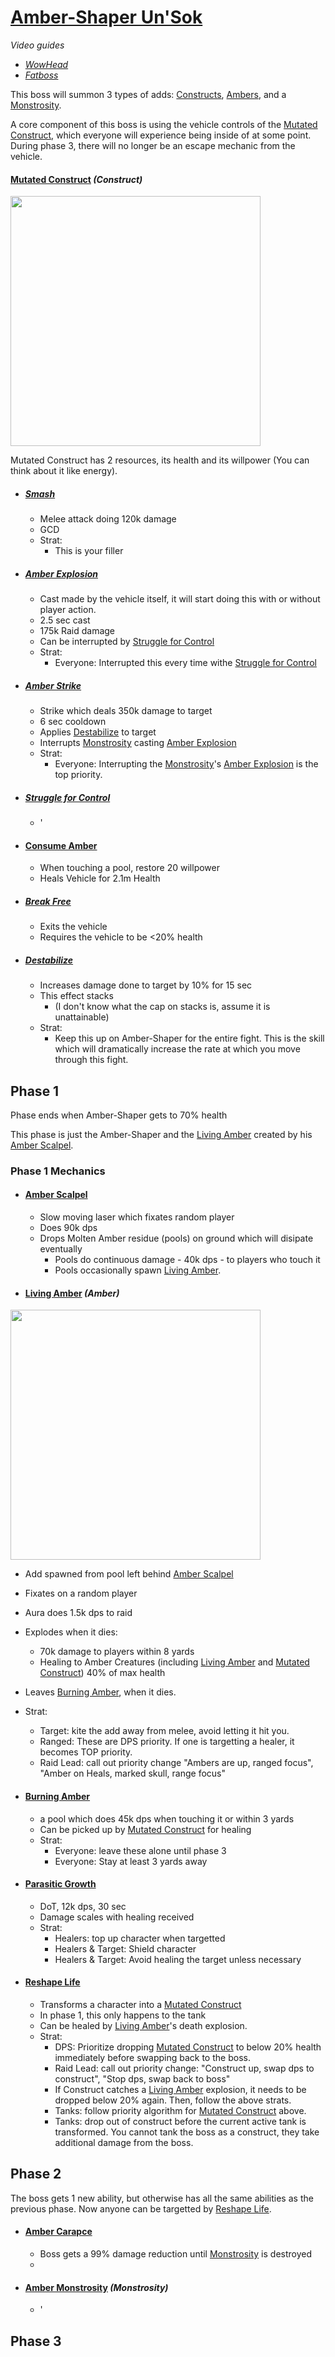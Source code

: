 # [Amber-Shaper Un'Sok](<https://www.wowhead.com/mop-classic/guide/raids/amber-shaper-unsok-heart-of-fear-strategy-abilities>)
*Video guides*
- *[WowHead](<https://www.youtube.com/watch?v=82s_NAFlKLw>)*
- *[Fatboss](<https://www.youtube.com/watch?v=UzfCS6_bYEA>)*

This boss will summon 3 types of adds: [Constructs](#mutated-construct-construct), [Ambers](#living-amber-amber), and a [Monstrosity](#amber-monstrosity).

A core component of this boss is using the vehicle controls of the [Mutated Construct](#mutated-construct), which everyone will experience being inside of at some point. During phase 3, there will no longer be an escape mechanic from the vehicle.
#### [Mutated Construct](<https://www.wowhead.com/mop-classic/npc=62701/mutated-construct>) *(Construct)*
<img src="https://external-content.duckduckgo.com/iu/?u=https%3A%2F%2Fwow.zamimg.com%2Fuploads%2Fscreenshots%2Fnormal%2F354775-amber-monstrosity.jpg&f=1&nofb=1&ipt=f2cc34ca9bb852c96d820a4b3936c4908ffc97398d9048aad979b4c909eee60a" width="400">

Mutated Construct has 2 resources, its health and its willpower (You can think about it like energy). 

- ##### [Smash](<>)
  - Melee attack doing 120k damage
  - GCD
  - Strat:
    - This is your filler

- ##### [Amber Explosion](<https://www.wowhead.com/mop-classic/spell=122398/amber-explosion>)
  - Cast made by the vehicle itself, it will start doing this with or without player action.
  - 2.5 sec cast
  - 175k Raid damage
  - Can be interrupted by [Struggle for Control](#struggle-for-control)
  - Strat:
    - Everyone: Interrupted this every time withe [Struggle for Control](#struggle-for-control)

- ##### [Amber Strike](<https://www.wowhead.com/mop-classic/spell=122389/amber-strike>)
  - Strike which deals 350k damage to target
  - 6 sec cooldown
  - Applies [Destabilize](#destabilize) to target
  - Interrupts [Monstrosity](#amber-monstrosity) casting [Amber Explosion](#amber-explosion-1)
  - Strat:
    - Everyone: Interrupting the [Monstrosity](#amber-monstrosity)'s [Amber Explosion](#amber-explosion-1) is the top priority.

- ##### [Struggle for Control](<https://www.wowhead.com/mop-classic/spell=122395/struggle-for-control>)
  - '

- #### [Consume Amber](<>)
  - When touching a pool, restore 20 willpower
  - Heals Vehicle for 2.1m Health

- ##### [Break Free](<https://www.wowhead.com/mop-classic/spell=123060/break-free>)
  - Exits the vehicle
  - Requires the vehicle to be <20% health

- ##### [Destabilize](<https://www.wowhead.com/mop-classic/spell=123059/destabilize>)
  - Increases damage done to target by 10% for 15 sec
  - This effect stacks
    - (I don't know what the cap on stacks is, assume it is unattainable)
  - Strat:
    - Keep this up on Amber-Shaper for the entire fight. This is the skill which will dramatically increase the rate at which you move through this fight.


## Phase 1
Phase ends when Amber-Shaper gets to 70% health

This phase is just the Amber-Shaper and the [Living Amber](#living-amber) created by his [Amber Scalpel](#amber-scapel).

### Phase 1 Mechanics
- #### [Amber Scalpel](<https://www.wowhead.com/mop-classic/spell=1245000/amber-scalpel>)
  - Slow moving laser which fixates random player
  - Does 90k dps
  - Drops Molten Amber residue (pools) on ground which will disipate eventually
    - Pools do continuous damage - 40k dps - to players who touch it
    - Pools occasionally spawn [Living Amber](#living-amber).

- #### [Living Amber](<https://www.wowhead.com/mop-classic/npc=248104/living-amber>) *(Amber)*
<img src="https://external-content.duckduckgo.com/iu/?u=https%3A%2F%2Fwow.zamimg.com%2Fuploads%2Fscreenshots%2Fnormal%2F411853-living-amber.jpg&f=1&nofb=1&ipt=27964d7ad059b84b7b855a242cb69137d7c952206c66b253d1f4f0088d0e4e3e" width=400>

  - Add spawned from pool left behind [Amber Scalpel](#amber-scalpel)
  - Fixates on a random player
  - Aura does 1.5k dps to raid
  - Explodes when it dies:
    - 70k damage to players within 8 yards
    - Healing to Amber Creatures (including [Living Amber](#living-amber) and [Mutated Construct](#mutated-construct)) 40% of max health
  - Leaves [Burning Amber](#burning-amber), when it dies.

  - Strat:
    - Target: kite the add away from melee, avoid letting it hit you.
    - Ranged: These are DPS priority. If one is targetting a healer, it becomes TOP priority.
    - Raid Lead: call out priority change "Ambers are up, ranged focus", "Amber on Heals, marked skull, range focus"

- #### [Burning Amber](<https://www.wowhead.com/mop-classic/spell=123020/burning-amber>)
  - a pool which does 45k dps when touching it or within 3 yards
  - Can be picked up by [Mutated Construct](#mutated-construct) for healing
  - Strat:
    - Everyone: leave these alone until phase 3
    - Everyone: Stay at least 3 yards away


- #### [Parasitic Growth](<https://www.wowhead.com/mop-classic/spell=121949/parasitic-growth>)
  - DoT, 12k dps, 30 sec
  - Damage scales with healing received
  - Strat:
    - Healers: top up character when targetted
    - Healers & Target: Shield character
    - Healers & Target: Avoid healing the target unless necessary

- #### [Reshape Life](<https://www.wowhead.com/mop-classic/spell=122370/reshape-life>)
  - Transforms a character into a [Mutated Construct](#mutated-construct)
  - In phase 1, this only happens to the tank
  - Can be healed by [Living Amber](#living-amber)'s death explosion.
  - Strat:
    - DPS: Prioritize dropping [Mutated Construct](#mutated-construct) to below 20% health immediately before swapping back to the boss.
    - Raid Lead: call out priority change: "Construct up, swap dps to construct", "Stop dps, swap back to boss"
    - If Construct catches a [Living Amber](#livin]g-amber) explosion, it needs to be dropped below 20% again. Then, follow the above strats.
    - Tanks: follow priority algorithm for [Mutated Construct](#mutated-construct) above.
    - Tanks: drop out of construct before the current active tank is transformed. You cannot tank the boss as a construct, they take additional damage from the boss.

## Phase 2
The boss gets 1 new ability, but otherwise has all the same abilities as the previous phase. Now anyone can be targetted by [Reshape Life](#reshape-life).
- #### [Amber Carapce](<>)
  - Boss gets a 99% damage reduction until [Monstrosity](#amber-monstrosity-monstrosity) is destroyed
  - 

- #### [Amber Monstrosity](<>) *(Monstrosity)*
  - '


## Phase 3